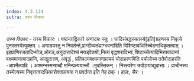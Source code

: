 ```yaml
---
index: 4.3.134
sutra: तस्य विकारः

---
```

_तस्य विकारः_ - तस्य विकारः । षष्ठन्ताद्विकारे अणादयः स्युः । घादिसंबद्धस्यतस्य॑[इति]ग्रहणस्य निवृत्ये पुनस्तस्येत्युक्तम् । अणादयस्तु न निवर्तन्ते,प्राग्दीव्यतः॑प्राग्भवना॑दिति विशिष्टावधिरिच्चेदनाधिकृतत्वात् । इहप्राणिरजतादिभ्योञ्,ओरञ्,अनुदात्तादेश्च॑ मयड्वेतयोः॑,नित्यं वृद्धशरादिभ्यः॑,पिष्टाच्चे॑त्यादिभिरपवादानां वक्ष्यमाणत्वादप्राणि, आद्युदात्तम्, अवृद्धं , प्रतिपदमवक्ष्यमाणप्रत्ययं चोदाहरणमिति पर्यालोच्य ततैवोदाहरति -आश्मैत्यादि । अश्मन्भस्मन्शब्दौ मनिन्प्रत्ययान्तौ ।मृदस्तिकन् । निस्त्वरेण त्रयोऽप्याद्युदात्ताः । प्राचीनस्य तस्येत्यस्य निवृत्तत्वादधिकारोक्तप्रत्यया न प्रवर्तन्त इति नेह ठक् । हालः, सैरः ।